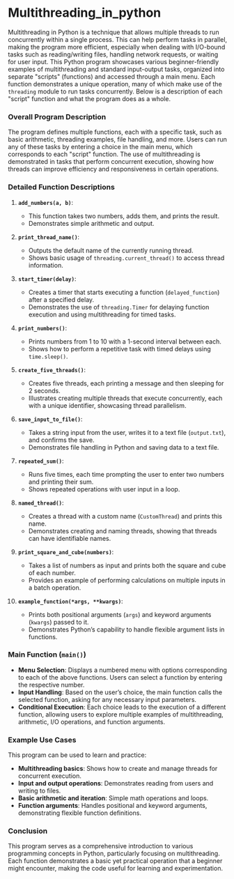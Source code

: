 # Multithreading_in_python
Multithreading in Python is a technique that allows multiple threads to run concurrently within a single process. This can help perform tasks in parallel, making the program more efficient, especially when dealing with I/O-bound tasks such as reading/writing files, handling network requests, or waiting for user input.
This Python program showcases various beginner-friendly examples of multithreading and standard input-output tasks, organized into separate "scripts" (functions) and accessed through a main menu. Each function demonstrates a unique operation, many of which make use of the `threading` module to run tasks concurrently. Below is a description of each "script" function and what the program does as a whole.

### Overall Program Description

The program defines multiple functions, each with a specific task, such as basic arithmetic, threading examples, file handling, and more. Users can run any of these tasks by entering a choice in the main menu, which corresponds to each "script" function. The use of multithreading is demonstrated in tasks that perform concurrent execution, showing how threads can improve efficiency and responsiveness in certain operations.

### Detailed Function Descriptions

1. **`add_numbers(a, b)`**: 
   - This function takes two numbers, adds them, and prints the result.
   - Demonstrates simple arithmetic and output.

2. **`print_thread_name()`**:
   - Outputs the default name of the currently running thread.
   - Shows basic usage of `threading.current_thread()` to access thread information.

3. **`start_timer(delay)`**:
   - Creates a timer that starts executing a function (`delayed_function`) after a specified delay.
   - Demonstrates the use of `threading.Timer` for delaying function execution and using multithreading for timed tasks.

4. **`print_numbers()`**:
   - Prints numbers from 1 to 10 with a 1-second interval between each.
   - Shows how to perform a repetitive task with timed delays using `time.sleep()`.
   
5. **`create_five_threads()`**:
   - Creates five threads, each printing a message and then sleeping for 2 seconds.
   - Illustrates creating multiple threads that execute concurrently, each with a unique identifier, showcasing thread parallelism.

6. **`save_input_to_file()`**:
   - Takes a string input from the user, writes it to a text file (`output.txt`), and confirms the save.
   - Demonstrates file handling in Python and saving data to a text file.

7. **`repeated_sum()`**:
   - Runs five times, each time prompting the user to enter two numbers and printing their sum.
   - Shows repeated operations with user input in a loop.

8. **`named_thread()`**:
   - Creates a thread with a custom name (`CustomThread`) and prints this name.
   - Demonstrates creating and naming threads, showing that threads can have identifiable names.

9. **`print_square_and_cube(numbers)`**:
   - Takes a list of numbers as input and prints both the square and cube of each number.
   - Provides an example of performing calculations on multiple inputs in a batch operation.

10. **`example_function(*args, **kwargs)`**:
    - Prints both positional arguments (`args`) and keyword arguments (`kwargs`) passed to it.
    - Demonstrates Python’s capability to handle flexible argument lists in functions.

### Main Function (`main()`)

- **Menu Selection**: Displays a numbered menu with options corresponding to each of the above functions. Users can select a function by entering the respective number.
- **Input Handling**: Based on the user’s choice, the main function calls the selected function, asking for any necessary input parameters.
- **Conditional Execution**: Each choice leads to the execution of a different function, allowing users to explore multiple examples of multithreading, arithmetic, I/O operations, and function arguments.

### Example Use Cases

This program can be used to learn and practice:
- **Multithreading basics**: Shows how to create and manage threads for concurrent execution.
- **Input and output operations**: Demonstrates reading from users and writing to files.
- **Basic arithmetic and iteration**: Simple math operations and loops.
- **Function arguments**: Handles positional and keyword arguments, demonstrating flexible function definitions.

### Conclusion

This program serves as a comprehensive introduction to various programming concepts in Python, particularly focusing on multithreading. Each function demonstrates a basic yet practical operation that a beginner might encounter, making the code useful for learning and experimentation.
